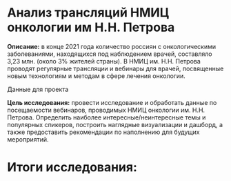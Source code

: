 # Анализ трансляций НМИЦ онкологии им Н.Н. Петрова

**Описание:** в конце 2021 года количество россиян с онкологическими заболеваниями, находящихся под наблюдением врачей, составляло 3,23 млн. (около 3% жителей страны). 
В НМИЦ им. Н.Н. Петрова проводят регулярные трансляции и вебинары для врачей, посвященные новым технологиям и методам в сфере лечения онкологии.

Данные для проекта

**Цель исследования:** провести исследование и обработать данные по посещаемости вебинаров, проводимых НМИЦ онкологии им. Н.Н. Петрова. Определить
наиболее интересные/неинтересные темы и популярных спикеров, построить наглядные визуализации и дашборд, а также предоставить рекомендации по наполнению для будущих мероприятий.

# Итоги исследования:

